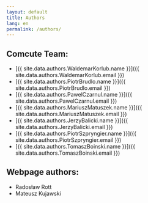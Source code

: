 ```yaml
---
layout: default
title: Authors
lang: en
permalink: /authors/
---
```


## Comcute Team:
- [{{ site.data.authors.WaldemarKorlub.name }}]({{ site.data.authors.WaldemarKorlub.email }})
- [{{ site.data.authors.PiotrBrudlo.name }}]({{ site.data.authors.PiotrBrudlo.email }})
- [{{ site.data.authors.PawelCzarnul.name }}]({{ site.data.authors.PawelCzarnul.email }})
- [{{ site.data.authors.MariuszMatuszek.name }}]({{ site.data.authors.MariuszMatuszek.email }})
- [{{ site.data.authors.JerzyBalicki.name }}]({{ site.data.authors.JerzyBalicki.email }})
- [{{ site.data.authors.PiotrSzpryngier.name }}]({{ site.data.authors.PiotrSzpryngier.email }})
- [{{ site.data.authors.TomaszBoinski.name }}]({{ site.data.authors.TomaszBoinski.email }})

## Webpage authors:
 - Radosław Rott
 - Mateusz Kujawski
